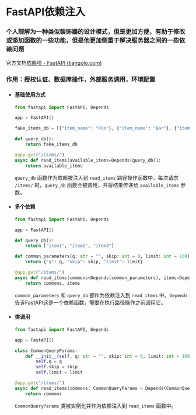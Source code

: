 # FastAPI依赖注入

### 个人理解为一种类似装饰器的设计模式，但是更加方便，有助于修改或添加函数的一些功能，但是他更加侧重于解决服务器之间的一些依赖问题

官方文档[依赖项 - FastAPI (tiangolo.com)](https://fastapi.tiangolo.com/zh/tutorial/dependencies/)

### 作用：授权认证、数据库操作，外部服务调用，环境配置

- #### 基础使用方式

  ```python
  from fastapi import FastAPI, Depends
  
  app = FastAPI()
  
  fake_items_db = [{"item_name": "Foo"}, {"item_name": "Bar"}, {"item_name": "Baz"}]
  
  def query_db():
      return fake_items_db
  
  @app.get("/items/")
  async def read_items(available_items=Depends(query_db)):
      return available_items
  ```

  `query_db` 函数作为依赖被注入到 `read_items` 路径操作函数中。每次请求 `/items/` 时，`query_db` 函数会被调用，并将结果传递给 `available_items` 参数。

- #### 多个依赖

  ```python
  from fastapi import FastAPI, Depends
  
  app = FastAPI()
  
  def query_db():
      return ["item1", "item2", "item3"]
  
  def common_parameters(q: str = "", skip: int = 0, limit: int = 100):
      return {"q": q, "skip": skip, "limit": limit}
  
  @app.get("/items/")
  async def read_items(commons=Depends(common_parameters), items=Depends(query_db)):
      return commons, items
  ```

  `common_parameters` 和 `query_db` 都作为依赖注入到 `read_items` 中。`Depends` 告诉FastAPI这是一个依赖函数，需要在执行路径操作之前调用它。

- #### 类调用

  ```python
  from fastapi import FastAPI, Depends
  
  app = FastAPI()
  
  class CommonQueryParams:
      def __init__(self, q: str = "", skip: int = 0, limit: int = 100):
          self.q = q
          self.skip = skip
          self.limit = limit
  
  @app.get("/items/")
  async def read_items(commons: CommonQueryParams = Depends(CommonQueryParams)):
      return commons
  ```

  `CommonQueryParams` 类被实例化并作为依赖注入到 `read_items` 函数中。